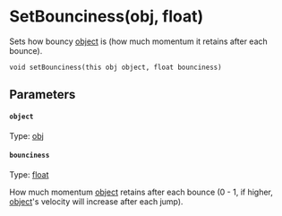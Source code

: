 

# SetBounciness(obj, float)

Sets how bouncy [object](#object) is (how much momentum it retains after each bounce).

```
void setBounciness(this obj object, float bounciness)
```

## Parameters

#### `object`
Type: [obj](/MdDocs/Types/Obj.md)

#### `bounciness`
Type: [float](/MdDocs/Types/Float.md)

How much momentum [object](#object) retains after each bounce (0 - 1, if higher, [object](#object)'s velocity will increase after each jump).



